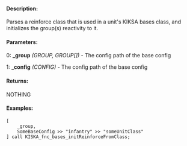 #### Description:
Parses a reinforce class that is used in a unit's KIKSA bases class, and initializes the group(s) reactivity to it.

#### Parameters:
0: **_group** *(GROUP, GROUP[])* - The config path of the base config

1: **_config** *(CONFIG)* - The config path of the base config

#### Returns:
NOTHING

#### Examples:
```sqf
[
    _group,
    SomeBaseConfig >> "infantry" >> "someUnitClass"
] call KISKA_fnc_bases_initReinforceFromClass;
```

